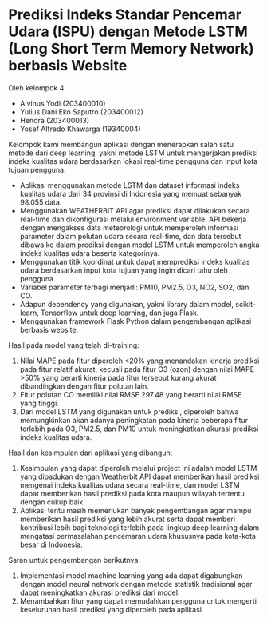# Prediksi Indeks Standar Pencemar Udara (ISPU) dengan Metode LSTM (Long Short Term Memory Network) berbasis Website
Oleh kelompok 4:
- Alvinus Yodi (203400010)
- Yulius Dani Eko Saputro (203400012)
- Hendra (203400013)
- Yosef Alfredo Khawarga (19340004)

Kelompok kami membangun aplikasi dengan menerapkan salah satu metode dari deep learning, yakni metode LSTM untuk mengerjakan prediksi indeks kualitas udara berdasarkan lokasi real-time pengguna dan input kota tujuan pengguna.
- Aplikasi menggunakan metode LSTM dan dataset informasi indeks kualitas udara dari 34 provinsi di Indonesia yang memuat sebanyak 98.055 data.
- Menggunakan WEATHERBIT API agar prediksi dapat dilakukan secara real-time dan dikonfigurasi melalui environment variable. API bekerja dengan mengakses data meteorologi untuk memperoleh informasi parameter dalam polutan udara secara real-time, dan data tersebut dibawa ke dalam prediksi dengan model LSTM untuk memperoleh angka indeks kualitas udara beserta kategorinya.
- Menggunakan titik koordinat untuk dapat memprediksi indeks kualitas udara berdasarkan input kota tujuan yang ingin dicari tahu oleh pengguna.
- Variabel parameter terbagi menjadi: PM10, PM2.5, O3, NO2, SO2, dan CO.
- Adapun dependency yang digunakan, yakni library dalam model, scikit-learn, Tensorflow untuk deep learning, dan juga Flask.
- Menggunakan framework Flask Python dalam pengembangan aplikasi berbasis website.

Hasil pada model yang telah di-training:
1. Nilai MAPE pada fitur diperoleh <20% yang menandakan kinerja prediksi pada fitur relatif akurat, kecuali pada fitur O3 (ozon) dengan nilai MAPE >50% yang berarti kinerja pada
   fitur tersebut kurang akurat dibandingkan dengan fitur polutan lain.
2. Fitur polutan CO memiliki nilai RMSE 297.48 yang berarti nilai RMSE yang tinggi.
3. Dari model LSTM yang digunakan untuk prediksi, diperoleh bahwa memungkinkan akan adanya peningkatan pada kinerja beberapa fitur terlebih pada O3, PM2.5, dan PM10 untuk
   meningkatkan akurasi prediksi indeks kualitas udara.

Hasil dan kesimpulan dari aplikasi yang dibangun:
1. Kesimpulan yang dapat diperoleh melalui project ini adalah model LSTM yang dipadukan dengan Weatherbit API dapat memberikan hasil prediksi mengenai indeks kualitas udara secara
   real-time, dan model LSTM dapat memberikan hasil prediksi pada kota maupun wilayah tertentu dengan cukup baik. 
2. Aplikasi tentu masih memerlukan banyak pengembangan agar mampu memberikan hasil prediksi yang lebih akurat serta dapat memberi kontribusi lebih bagi teknologi terlebih pada
   lingkup deep learning dalam mengatasi permasalahan pencemaran udara khususnya pada kota-kota besar di Indonesia.

Saran untuk pengembangan berikutnya:
1. Implementasi model machine learning yang ada dapat digabungkan dengan model neural network dengan metode statistik tradisional agar dapat meningkatkan akurasi prediksi dari
   model.
2. Menambahkan fitur yang dapat memudahkan pengguna untuk mengerti keseluruhan hasil prediksi yang diperoleh pada aplikasi.
